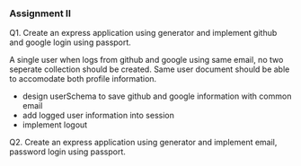 ### Assignment II

Q1. Create an express application using generator and implement github and google login using passport.

A single user when logs from github and google using same email, no two seperate collection should be created. Same user document should be able to accomodate both profile information.

  - design userSchema to save github and google information with common email
  - add logged user information into session
  - implement logout
  
Q2. Create an express application using generator and implement email, password login using passport.